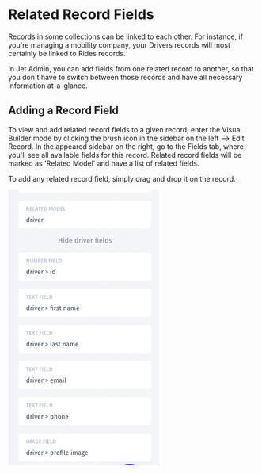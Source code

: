 # Related Record Fields

Records in some collections can be linked to each other. For instance, if you're managing a mobility company, your Drivers records will most certainly be linked to Rides records. 

In Jet Admin, you can add fields from one related record to another, so that you don't have to switch between those records and have all necessary information at-a-glance. 

## Adding a Record Field

To view and add related record fields to a given record, enter the Visual Builder mode by clicking the brush icon in the sidebar on the left ⟶ Edit Record. In the appeared sidebar on the right, go to the Fields tab, where you'll see all available fields for this record. Related record fields will be marked as 'Related Model' and have a list of related fields.

To add any related record field, simply drag and drop it on the record. 

![](../../.gitbook/assets/image%20%2888%29.png)

